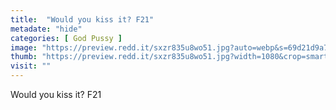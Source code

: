 ```yaml
---
title:  "Would you kiss it? F21"
metadate: "hide"
categories: [ God Pussy ]
image: "https://preview.redd.it/sxzr835u8wo51.jpg?auto=webp&s=69d21d9a730d73763df7ad053cc2282b8bed2dcc"
thumb: "https://preview.redd.it/sxzr835u8wo51.jpg?width=1080&crop=smart&auto=webp&s=f5a50478a5a31f1fd1824b35c25c4278800929f4"
visit: ""
---
```

Would you kiss it? F21
